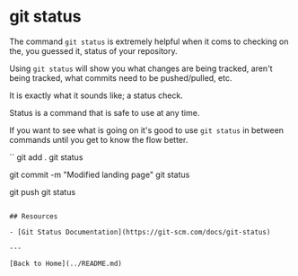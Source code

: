 # git status

The command `git status` is extremely helpful when it coms to checking on the, you guessed it, status of your repository.

Using `git status` will show you what changes are being tracked, aren't being tracked, what commits need to be pushed/pulled, etc.

It is exactly what it sounds like; a status check.

Status is a command that is safe to use at any time. 

If you want to see what is going on it's good to use `git status` in between commands until you get to know the flow better.

``
git add .
git status

git commit -m "Modified landing page"
git status

git push
git status
```

## Resources

- [Git Status Documentation](https://git-scm.com/docs/git-status)

---

[Back to Home](../README.md)
